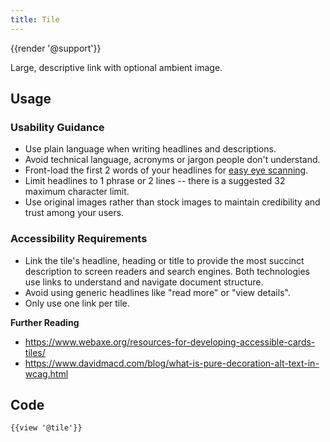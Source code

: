 ```yaml
---
title: Tile
---
```

{{render '@support'}}

Large, descriptive link with optional ambient image.

## Usage

### Usability Guidance

* Use plain language when writing headlines and descriptions.
* Avoid technical language, acronyms or jargon people don't understand.
* Front-load the first 2 words of your headlines for [easy eye scanning](https://www.nngroup.com/articles/first-2-words-a-signal-for-scanning/).
* Limit headlines to 1 phrase or 2 lines -- there is a suggested 32 maximum character limit.
* Use original images rather than stock images to maintain credibility and trust among your users.

### Accessibility Requirements

* Link the tile's headline, heading or title to provide the most succinct description to screen readers and search engines. Both technologies use links to understand and navigate document structure.
* Avoid using generic headlines like "read more" or "view details".
* Only use one link per tile.

**Further Reading**
* https://www.webaxe.org/resources-for-developing-accessible-cards-tiles/
* https://www.davidmacd.com/blog/what-is-pure-decoration-alt-text-in-wcag.html

## Code

```
{{view '@tile'}}
```

